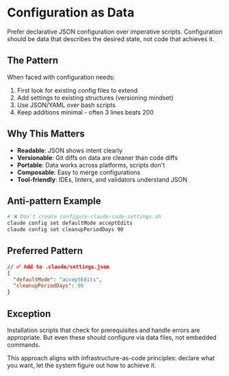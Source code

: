# Configuration as Data

Prefer declarative JSON configuration over imperative scripts. Configuration should be data that describes the desired state, not code that achieves it.

## The Pattern
When faced with configuration needs:
1. First look for existing config files to extend
2. Add settings to existing structures (versioning mindset)
3. Use JSON/YAML over bash scripts
4. Keep additions minimal - often 3 lines beats 200

## Why This Matters
- **Readable**: JSON shows intent clearly
- **Versionable**: Git diffs on data are cleaner than code diffs
- **Portable**: Data works across platforms, scripts don't
- **Composable**: Easy to merge configurations
- **Tool-friendly**: IDEs, linters, and validators understand JSON

## Anti-pattern Example
```bash
# ❌ Don't create configure-claude-code-settings.sh
claude config set defaultMode acceptEdits
claude config set cleanupPeriodDays 90
```

## Preferred Pattern
```json
// ✅ Add to .claude/settings.json
{
  "defaultMode": "acceptEdits",
  "cleanupPeriodDays": 90
}
```

## Exception
Installation scripts that check for prerequisites and handle errors are appropriate. But even these should configure via data files, not embedded commands.

This approach aligns with infrastructure-as-code principles: declare what you want, let the system figure out how to achieve it.